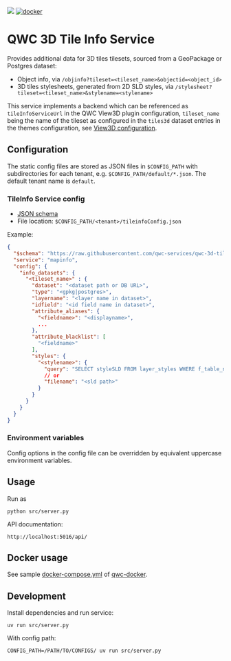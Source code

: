 [![](https://github.com/qwc-services/qwc-3d-tile-info-service/workflows/build/badge.svg)](https://github.com/qwc-services/qwc-3d-tile-info-service/actions)
[![docker](https://img.shields.io/docker/v/sourcepole/qwc-3d-tile-info-service?label=Docker%20image&sort=semver)](https://hub.docker.com/r/sourcepole/qwc-3d-tile-info-service)

QWC 3D Tile Info Service
========================

Provides additional data for 3D tiles tilesets, sourced from a GeoPackage or Postgres dataset:

- Object info, via `/objinfo?tileset=<tileset_name>&objectid=<object_id>`
- 3D tiles stylesheets, generated from 2D SLD styles, via `/stylesheet?tileset=<tileset_name>&stylename=<stylename>`

This service implements a backend which can be referenced as `tileInfoServiceUrl` in the QWC View3D plugin configuration, `tileset_name` being the name of the tileset as configured in the `tiles3d` dataset entries in the themes configuration, see [View3D configuration](https://qwc-services.github.io/master/references/qwc2_plugins/#view3d).

Configuration
-------------

The static config files are stored as JSON files in `$CONFIG_PATH` with subdirectories for each tenant,
e.g. `$CONFIG_PATH/default/*.json`. The default tenant name is `default`.

### TileInfo Service config

* [JSON schema](schemas/qwc-3d-tile-info-service.json)
* File location: `$CONFIG_PATH/<tenant>/tileinfoConfig.json`

Example:

```json
{
  "$schema": "https://raw.githubusercontent.com/qwc-services/qwc-3d-tile-info-service/master/schemas/qwc-3d-tile-info-service.json",
  "service": "mapinfo",
  "config": {
    "info_datasets": {
      "<tileset_name>" : {
        "dataset": "<dataset path or DB URL>",
        "type": "<gpkg|postgres>",
        "layername": "<layer name in dataset>",
        "idfield": "<id field name in dataset>",
        "attribute_aliases": {
          "<fieldname>": "<displayname>",
          ...
        },
        "attribute_blacklist": [
          "<fieldname>"
        ],
        "styles": {
          "<stylename>": {
            "query": "SELECT styleSLD FROM layer_styles WHERE f_table_name = '<layer name>'",
            // or
            "filename": "<sld path>"
          }
        }
      }
    }
  }
}
```

### Environment variables

Config options in the config file can be overridden by equivalent uppercase environment variables.

Usage
-----

Run as

    python src/server.py

API documentation:

    http://localhost:5016/api/
    
Docker usage
------------

See sample [docker-compose.yml](https://github.com/qwc-services/qwc-docker/blob/master/docker-compose-example.yml) of [qwc-docker](https://github.com/qwc-services/qwc-docker).

Development
-----------

Install dependencies and run service:

    uv run src/server.py

With config path:

    CONFIG_PATH=/PATH/TO/CONFIGS/ uv run src/server.py

